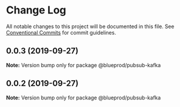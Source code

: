 # Change Log

All notable changes to this project will be documented in this file.
See [Conventional Commits](https://conventionalcommits.org) for commit guidelines.

## 0.0.3 (2019-09-27)

**Note:** Version bump only for package @blueprod/pubsub-kafka





## 0.0.2 (2019-09-27)

**Note:** Version bump only for package @blueprod/pubsub-kafka

